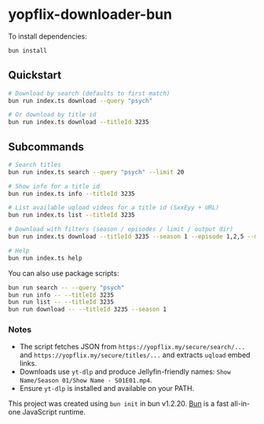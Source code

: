 # yopflix-downloader-bun

To install dependencies:

```bash
bun install
```

## Quickstart

```bash
# Download by search (defaults to first match)
bun run index.ts download --query "psych"

# Or download by title id
bun run index.ts download --titleId 3235
```

## Subcommands

```bash
# Search titles
bun run index.ts search --query "psych" --limit 20

# Show info for a title id
bun run index.ts info --titleId 3235

# List available uqload videos for a title id (SxxEyy + URL)
bun run index.ts list --titleId 3235

# Download with filters (season / episodes / limit / output dir)
bun run index.ts download --titleId 3235 --season 1 --episode 1,2,5 --max 3 --outDir ./downloads

# Help
bun run index.ts help
```

You can also use package scripts:

```bash
bun run search -- --query "psych"
bun run info -- --titleId 3235
bun run list -- --titleId 3235
bun run download -- --titleId 3235 --season 1
```

### Notes
- The script fetches JSON from `https://yopflix.my/secure/search/...` and `https://yopflix.my/secure/titles/...` and extracts `uqload` embed links.
- Downloads use `yt-dlp` and produce Jellyfin-friendly names: `Show Name/Season 01/Show Name - S01E01.mp4`.
- Ensure `yt-dlp` is installed and available on your PATH.

This project was created using `bun init` in bun v1.2.20. [Bun](https://bun.com) is a fast all-in-one JavaScript runtime.
